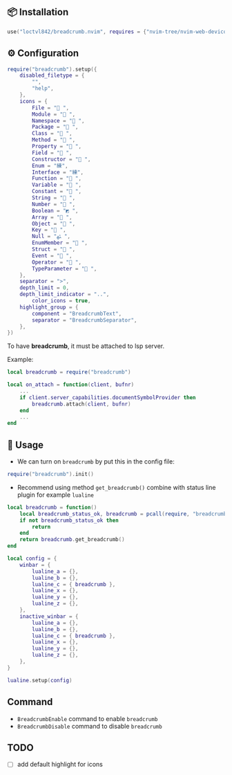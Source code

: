 ## 📦 Installation

```lua
use("loctvl842/breadcrumb.nvim", requires = {"nvim-tree/nvim-web-devicons"})
```

## ⚙️ Configuration

```lua
require("breadcrumb").setup({
	disabled_filetype = {
		"",
		"help",
	},
	icons = {
		File = " ",
		Module = " ",
		Namespace = " ",
		Package = " ",
		Class = " ",
		Method = " ",
		Property = " ",
		Field = " ",
		Constructor = " ",
		Enum = "練",
		Interface = "練",
		Function = " ",
		Variable = " ",
		Constant = " ",
		String = " ",
		Number = " ",
		Boolean = "◩ ",
		Array = " ",
		Object = " ",
		Key = " ",
		Null = "ﳠ ",
		EnumMember = " ",
		Struct = " ",
		Event = " ",
		Operator = " ",
		TypeParameter = " ",
	},
	separator = ">",
	depth_limit = 0,
	depth_limit_indicator = "..",
    	color_icons = true,
	highlight_group = {
		component = "BreadcrumbText",
		separator = "BreadcrumbSeparator",
	},
})
```

To have **breadcrumb**, it must be attached to lsp server.

Example:
```lua
local breadcrumb = require("breadcrumb")

local on_attach = function(client, bufnr)
    ...
    if client.server_capabilities.documentSymbolProvider then
        breadcrumb.attach(client, bufnr)
    end
    ...
end
```

## 🚀 Usage
- We can turn on `breadcrumb` by put this in the config file:
```lua
require("breadcrumb").init()
```
- Recommend using method `get_breadcrumb()` combine with status line plugin for example `lualine`
```lua
local breadcrumb = function()
	local breadcrumb_status_ok, breadcrumb = pcall(require, "breadcrumb")
	if not breadcrumb_status_ok then
		return
	end
	return breadcrumb.get_breadcrumb()
end

local config = {
	winbar = {
		lualine_a = {},
		lualine_b = {},
		lualine_c = { breadcrumb },
		lualine_x = {},
		lualine_y = {},
		lualine_z = {},
	},
	inactive_winbar = {
		lualine_a = {},
		lualine_b = {},
		lualine_c = { breadcrumb },
		lualine_x = {},
		lualine_y = {},
		lualine_z = {},
	},
}

lualine.setup(config)
```

## Command
- `BreadcrumbEnable` command to enable `breadcrumb`
- `BreadcrumbDisable` command to disable `breadcrumb`

## TODO
- [ ] add default highlight for icons
